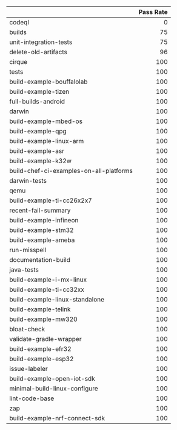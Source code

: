 |                                         |   Pass Rate |
|:----------------------------------------|------------:|
| codeql                                  |           0 |
| builds                                  |          75 |
| unit-integration-tests                  |          75 |
| delete-old-artifacts                    |          96 |
| cirque                                  |         100 |
| tests                                   |         100 |
| build-example-bouffalolab               |         100 |
| build-example-tizen                     |         100 |
| full-builds-android                     |         100 |
| darwin                                  |         100 |
| build-example-mbed-os                   |         100 |
| build-example-qpg                       |         100 |
| build-example-linux-arm                 |         100 |
| build-example-asr                       |         100 |
| build-example-k32w                      |         100 |
| build-chef-ci-examples-on-all-platforms |         100 |
| darwin-tests                            |         100 |
| qemu                                    |         100 |
| build-example-ti-cc26x2x7               |         100 |
| recent-fail-summary                     |         100 |
| build-example-infineon                  |         100 |
| build-example-stm32                     |         100 |
| build-example-ameba                     |         100 |
| run-misspell                            |         100 |
| documentation-build                     |         100 |
| java-tests                              |         100 |
| build-example-i-mx-linux                |         100 |
| build-example-ti-cc32xx                 |         100 |
| build-example-linux-standalone          |         100 |
| build-example-telink                    |         100 |
| build-example-mw320                     |         100 |
| bloat-check                             |         100 |
| validate-gradle-wrapper                 |         100 |
| build-example-efr32                     |         100 |
| build-example-esp32                     |         100 |
| issue-labeler                           |         100 |
| build-example-open-iot-sdk              |         100 |
| minimal-build-linux-configure           |         100 |
| lint-code-base                          |         100 |
| zap                                     |         100 |
| build-example-nrf-connect-sdk           |         100 |